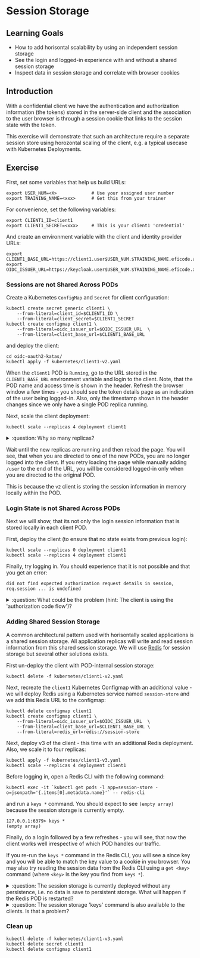 # Session Storage

## Learning Goals

- How to add horisontal scalability by using an independent session storage
- See the login and logged-in experience with and without a shared session storage
- Inspect data in session storage and correlate with browser cookies

## Introduction

With a confidential client we have the authentication and
authorization information (the tokens) stored in the server-side
client and the association to the user browser is through a session
cookie that links to the session state with the token.

This exercise will demonstrate that such an architecture require a
separate session store using horozontal scaling of the client, e.g. a
typical usecase with Kubernetes Deployments.

## Exercise

First, set some variables that help us build URLs:

```console
export USER_NUM=<X>             # Use your assigned user number
export TRAINING_NAME=<xxx>      # Get this from your trainer
```

For convenience, set the following variables:

```console
export CLIENT1_ID=client1
export CLIENT1_SECRET=<xxx>     # This is your client1 'credential'
```

And create an environment variable with the client and identity provider URLs:

```console
export CLIENT1_BASE_URL=https://client1.user$USER_NUM.$TRAINING_NAME.eficode.academy
export OIDC_ISSUER_URL=https://keycloak.user$USER_NUM.$TRAINING_NAME.eficode.academy/auth/realms/myrealm
```

### Sessions are not Shared Across PODs

Create a Kubernetes `ConfigMap` and `Secret` for client configuration:

```console
kubectl create secret generic client1 \
    --from-literal=client_id=$CLIENT1_ID \
    --from-literal=client_secret=$CLIENT1_SECRET
kubectl create configmap client1 \
    --from-literal=oidc_issuer_url=$OIDC_ISSUER_URL  \
    --from-literal=client_base_url=$CLIENT1_BASE_URL
```

and deploy the client:

```console
cd oidc-oauth2-katas/
kubectl apply -f kubernetes/client1-v2.yaml
```

When the `client1` POD is `Running`, go to the URL stored in the
`CLIENT1_BASE_URL` environment variable and login to the client. Note,
that the POD name and access time is shown in the header. Refresh the
browser window a few times - you should see the token details page as
an indication of the user being logged-in. Also, only the timestamp
shown in the header changes since we only have a single POD replica
running.

Next, scale the client deployment:

```console
kubectl scale --replicas 4 deployment client1
```

<details>
<summary>:question: Why so many replicas?</summary>
Your browser may keep TCP connections open for a short while to
optimize subsequent requests and this means that reloads could reuse
the existing connection, i.e. reloads only go to a new POD when the
browser recreates the TCP connection (typically after some
minutes). The training infrastructure is deployed in a
multi-availability zone setup and with more than 2 replicas theres a
good probability that we get round-robin load balancing inside
Kubernetes.
</details>

Wait until the new replicas are running and then reload the page.  You
will see, that when you are directed to one of the new PODs, you are
no longer logged into the client. If you retry loading the page while
manually adding `/user` to the end of the URL, you will be considered
logged-in only when you are directed to the original POD.

This is because the `v2` client is storing the session information in
memory locally within the POD.

### Login State is not Shared Across PODs

Next we will show, that its not only the login session information
that is stored locally in each client POD.

First, deploy the client (to ensure that no state exists from previous
login):

```console
kubectl scale --replicas 0 deployment client1
kubectl scale --replicas 4 deployment client1
```

Finally, try logging in. You should experience that it is not possible
and that you get an error:

```
did not find expected authorization request details in session, req.session ... is undefined
```

<details>
<summary>:question: What could be the problem (hint: The client is using the 'authorization code flow')?</summary>
The authorization code flow provides a `state` and `nonce` parameter
to the authorization process and validates that these are present in
the identity provider callback. These parameters are stored in the
session during login.
</details>

### Adding Shared Session Storage

A common architectural pattern used with horisontally scaled
applications is a shared session storage. All application replicas
will write and read session information from this shared session
storage.  We will use [Redis](https://redis.io/) for session storage
but several other solutions exists.

First un-deploy the client with POD-internal session storage:

```console
kubectl delete -f kubernetes/client1-v2.yaml
```

Next, recreate the `client1` Kubernetes Configmap with an additional
value - we will deploy Redis using a Kubernetes service named
`session-store` and we add this Redis URL to the configmap:

```console
kubectl delete configmap client1
kubectl create configmap client1 \
    --from-literal=oidc_issuer_url=$OIDC_ISSUER_URL  \
    --from-literal=client_base_url=$CLIENT1_BASE_URL \
    --from-literal=redis_url=redis://session-store
```

Next, deploy v3 of the client - this time with an additional Redis
deployment. Also, we scale it to four replicas:

```console
kubectl apply -f kubernetes/client1-v3.yaml
kubectl scale --replicas 4 deployment client1
```

Before logging in, open a Redis CLI with the following command:

```console
kubectl exec -it `kubectl get pods -l app=session-store -o=jsonpath='{.items[0].metadata.name}'` -- redis-cli
```

and run a `keys *` command. You should expect to see `(empty array)`
because the session storage is currently empty.

```console
127.0.0.1:6379> keys *
(empty array)
```

Finally, do a login followed by a few refreshes - you will see, that
now the client works well irrespective of which POD handles our
traffic.

If you re-run the `keys *` command in the Redis CLI, you will see a
since key and you will be able to match the key value to a cookie in
you browser. You may also try reading the session data from the Redis
CLI using a `get <key>` command (where `<key>` is the key you find
from `keys *`).

<details>
<summary>:question: The session storage is currently deployed without any persistence, i.e. no data is save to persistent storage. What will happen if the Redis POD is restarted?</summary>

> If the session storage is restarted, a lookup for an existing session will fail, and the application should handle this as a normal 'session not valid' situation and redirect to the login endpoint.
>
> You may try it out by deleting the session-store POD!

</details>

<details>
<summary>:question: The session storage 'keys' command is also available to the clients. Is that a problem?</summary>

> For security reasons, session data lookup should be one-way, i.e. the session-ID should be sufficiently difficult to guess/predict, such that the client cannot access all the session data (which includes all users' tokens).
>
> In the example provided, there is also no authentication between the client and the session storage. A production solution should have this.

</details>

### Clean up

```console
kubectl delete -f kubernetes/client1-v3.yaml
kubectl delete secret client1
kubectl delete configmap client1
```
